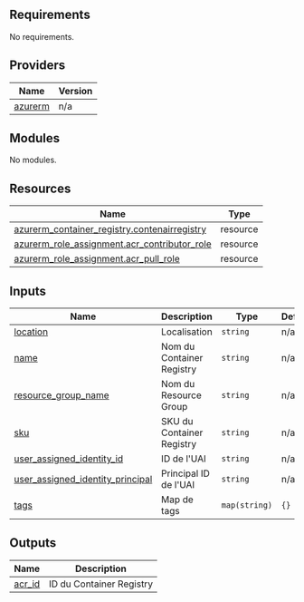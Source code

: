 <!-- BEGIN_TF_DOCS -->
## Requirements

No requirements.

## Providers

| Name | Version |
|------|---------|
| <a name="provider_azurerm"></a> [azurerm](#provider\_azurerm) | n/a |

## Modules

No modules.

## Resources

| Name | Type |
|------|------|
| [azurerm_container_registry.contenairregistry](https://registry.terraform.io/providers/hashicorp/azurerm/latest/docs/resources/container_registry) | resource |
| [azurerm_role_assignment.acr_contributor_role](https://registry.terraform.io/providers/hashicorp/azurerm/latest/docs/resources/role_assignment) | resource |
| [azurerm_role_assignment.acr_pull_role](https://registry.terraform.io/providers/hashicorp/azurerm/latest/docs/resources/role_assignment) | resource |

## Inputs

| Name | Description | Type | Default | Required |
|------|-------------|------|---------|:--------:|
| <a name="input_location"></a> [location](#input\_location) | Localisation | `string` | n/a | yes |
| <a name="input_name"></a> [name](#input\_name) | Nom du Container Registry | `string` | n/a | yes |
| <a name="input_resource_group_name"></a> [resource\_group\_name](#input\_resource\_group\_name) | Nom du Resource Group | `string` | n/a | yes |
| <a name="input_sku"></a> [sku](#input\_sku) | SKU du Container Registry | `string` | n/a | yes |
| <a name="input_user_assigned_identity_id"></a> [user\_assigned\_identity\_id](#input\_user\_assigned\_identity\_id) | ID de l'UAI | `string` | n/a | yes |
| <a name="input_user_assigned_identity_principal"></a> [user\_assigned\_identity\_principal](#input\_user\_assigned\_identity\_principal) | Principal ID de l'UAI | `string` | n/a | yes |
| <a name="input_tags"></a> [tags](#input\_tags) | Map de tags | `map(string)` | `{}` | no |

## Outputs

| Name | Description |
|------|-------------|
| <a name="output_acr_id"></a> [acr\_id](#output\_acr\_id) | ID du Container Registry |
<!-- END_TF_DOCS -->